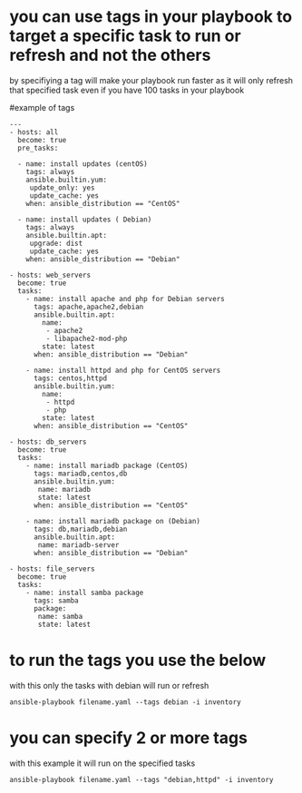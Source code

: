 # you can use tags in your playbook to target a specific task to run or refresh and not the others
by specifiying a tag will make your playbook run faster as it will only refresh that specified task
even if you have 100 tasks in your playbook

#example of tags

```
---
- hosts: all
  become: true
  pre_tasks:

  - name: install updates (centOS)
    tags: always
    ansible.builtin.yum:
     update_only: yes
     update_cache: yes
    when: ansible_distribution == "CentOS"

  - name: install updates ( Debian)
    tags: always
    ansible.builtin.apt:
     upgrade: dist
     update_cache: yes
    when: ansible_distribution == "Debian"
 
- hosts: web_servers
  become: true
  tasks:
    - name: install apache and php for Debian servers
      tags: apache,apache2,debian
      ansible.builtin.apt:
        name: 
         - apache2
         - libapache2-mod-php
        state: latest
      when: ansible_distribution == "Debian"

    - name: install httpd and php for CentOS servers
      tags: centos,httpd
      ansible.builtin.yum:
        name: 
         - httpd
         - php
        state: latest
      when: ansible_distribution == "CentOS"

- hosts: db_servers
  become: true
  tasks:
    - name: install mariadb package (CentOS)
      tags: mariadb,centos,db
      ansible.builtin.yum:
       name: mariadb
       state: latest
      when: ansible_distribution == "CentOS"

    - name: install mariadb package on (Debian)
      tags: db,mariadb,debian
      ansible.builtin.apt:
       name: mariadb-server
      when: ansible_distribution == "Debian"

- hosts: file_servers
  become: true
  tasks:
    - name: install samba package
      tags: samba
      package: 
       name: samba
       state: latest

```
# to run the tags you use the below 

with this only the tasks with debian will run or refresh
```
ansible-playbook filename.yaml --tags debian -i inventory
```

# you can specify 2 or more tags 
with this example it will run on the specified tasks

```
ansible-playbook filename.yaml --tags "debian,httpd" -i inventory
```
